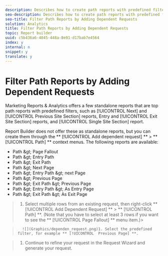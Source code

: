 ```yaml
---
description: Describes how to create path reports with predefined filters.
seo-description: Describes how to create path reports with predefined filters.
seo-title: Filter Path Reports by Adding Dependent Requests
solution: Analytics
title: Filter Path Reports by Adding Dependent Requests
topic: Report builder
uuid: c5b436a6-4045-448a-8e91-d17bab7e4564
index: y
internal: n
snippet: y
translate: y
---
```


# Filter Path Reports by Adding Dependent Requests

Marketing Reports &amp; Analytics offers a few standalone reports that are top path reports with predefined filters, such as [!UICONTROL  Next] and [!UICONTROL  Previous Site Section] reports, Entry and [!UICONTROL  Exit Site Section] reports, and [!UICONTROL  Single Site Section] report. 

Report Builder does not offer these as standalone reports, but you can create them through the ** [!UICONTROL  Add dependent request] ** > ** [!UICONTROL  Path] ** context menus. The following reports are available: 

* Path &amp;gt; Page Fallout
* Path &amp;gt; Entry Path
* Path &amp;gt; Exit Path
* Path &amp;gt; Next Page
* Path &amp;gt; Entry Path &amp;gt; next Page
* Path &amp;gt; Previous Page
* Path &amp;gt; Exit Path &amp;gt; Previous Page
* Path &amp;gt; Entry Path &amp;gt; As Entry Page
* Path &amp;gt; Exit Path &amp;gt; As Exit Page

>1. Select multiple rows from an existing request, then right-click ** [!UICONTROL  Add Dependent Request] ** > ** [!UICONTROL  Path] **.
>   (Note that you have to select at least 3 rows if you want to see the ** [!UICONTROL  Page Fallout] ** menu item.)>

>       ![](Graphics/dependen_request.png)1. Select the predefined filter, for example ** [!UICONTROL  Previous Page] **.

>1. Continue to refine your request in the Request Wizard and generate your request.
